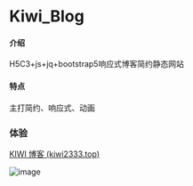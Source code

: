 # Kiwi_Blog

#### 介绍

H5C3+js+jq+bootstrap5响应式博客简约静态网站

#### 特点

主打简约、响应式、动画 

### 体验

 [KIWI 博客 (kiwi2333.top)](http://fun.kiwi2333.top/)

![image](https://www.kiwi2333.top/wp-content/uploads/2023/02/blog.png)
